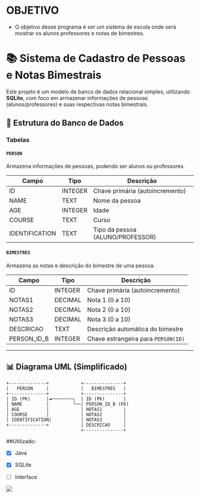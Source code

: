 # OBJETIVO
- O objetivo desse programa é ser um sistema de escola onde será mostrar os alunos professores e notas de bimestres.

# 📚 Sistema de Cadastro de Pessoas e Notas Bimestrais

Este projeto é um modelo de banco de dados relacional simples, utilizando **SQLite**, com foco em armazenar informações de pessoas (alunos/professores) e suas respectivas notas bimestrais.

## 🧩 Estrutura do Banco de Dados

### Tabelas

#### `PERSON`

Armazena informações de pessoas, podendo ser alunos ou professores.

| Campo           | Tipo      | Descrição                       |
|----------------|-----------|----------------------------------|
| ID             | INTEGER   | Chave primária (autoincremento) |
| NAME           | TEXT      | Nome da pessoa                   |
| AGE            | INTEGER   | Idade                            |
| COURSE         | TEXT      | Curso                            |
| IDENTIFICATION | TEXT      | Tipo da pessoa (ALUNO/PROFESSOR) |

#### `BIMESTRES`

Armazena as notas e descrição do bimestre de uma pessoa.

| Campo         | Tipo     | Descrição                                 |
|---------------|----------|--------------------------------------------|
| ID            | INTEGER  | Chave primária (autoincremento)           |
| NOTAS1        | DECIMAL  | Nota 1 (0 a 10)                            |
| NOTAS2        | DECIMAL  | Nota 2 (0 a 10)                            |
| NOTAS3        | DECIMAL  | Nota 3 (0 a 10)                            |
| DESCRICAO     | TEXT     | Descrição automática do bimestre          |
| PERSON_ID_B   | INTEGER  | Chave estrangeira para `PERSON(ID)`       |

---

## 📊 Diagrama UML (Simplificado)

```plaintext
+--------------+            +---------------+
|   PERSON     |            |   BIMESTRES   |
+--------------+            +---------------+
| ID (PK)      |◄────────┐  | ID (PK)       |
| NAME         |         └──| PERSON_ID_B (FK) 
| AGE          |            | NOTAS1        |
| COURSE       |            | NOTAS2        |
| IDENTIFICATION|           | NOTAS3        |
+--------------+            | DESCRICAO     |
                            +---------------+
```
##Utilizado:
- [x] Java
- [x] SQLite
- [ ] Interface


![](https://media.lordicon.com/icons/wired/flat/1323-java-code-language.gif)

